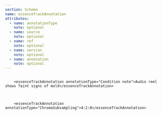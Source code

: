 ```yaml
---
section: Schema
name: essenceTrackAnnotation
attributes:
  - name: annotationType
    note: optional
  - name: source
    note: optional
  - name: ref
    note: optional
  - name: version
    note: optional
  - name: annotation
    note: optional
---
```

<pre>
  <code>
    &lt;essenceTrackAnnotation annotationType=&quot;Condition note&quot;&gt;Audio reel shows faint signs of mold&lt;/essenceTrackAnnotation&gt;
  </code>
</pre>

<pre>
  <code>
    &lt;essenceTrackAnnotation annotationType=&quot;ChromaSubsampling&quot;&gt;4:2:0&lt;/essenceTrackAnnotation&gt;
  </code>
</pre>